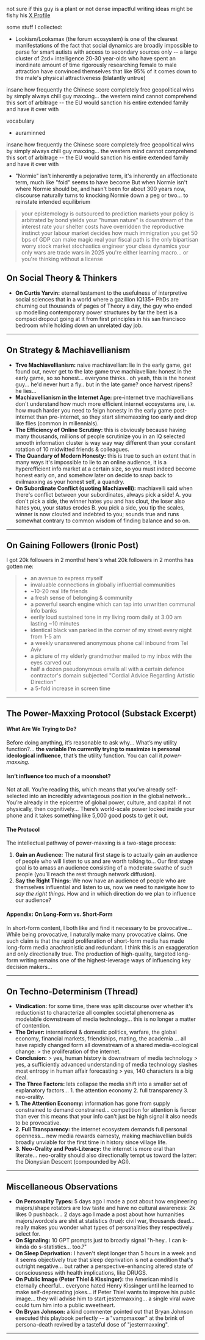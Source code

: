 


not sure if this guy is a plant or not
dense impactful writing
ideas might be fishy
his [X Profile](https://x.com/apralky)


some stuff I collected:

- Lookism/Looksmax (the forum ecosystem) is one of the clearest manifestations of the fact that social dynamics are broadly impossible to parse for smart autists with access to secondary sources only -- a large cluster of 2sd+ intelligence 20-30 year-olds who have spent an inordinate amount of time rigorously researching female to male attraction have convinced themselves that like 95% of it comes down to the male's physical attractiveness (blatantly untrue)


insane how frequently the Chinese score completely free geopolitical wins by simply always chill guy maxxing... the western mind cannot comprehend this sort of arbitrage -- the EU would sanction his entire extended family and have it over with

vocabulary
- auraminned




insane how frequently the Chinese score completely free geopolitical wins by simply always chill guy maxxing... the western mind cannot comprehend this sort of arbitrage -- the EU would sanction his entire extended family and have it over with


- "Normie" isn't inherently a pejorative term, it's inherently an affectionate term, much like "foid" seems to have become But when Normie isn't where Normie should be, and hasn't been for about 300 years now, discourse naturally turns to knocking Normie down a peg or two... to reinstate intended equilibrium

> your epistemology is outsourced to prediction markets
> your policy is arbitrated by bond yields
> your "human nature" is downstream of the interest rate
> your shelter costs have overridden the reproductive instinct
> your labour market decides how much immigration you get
> 50 bps of GDP can make magic real
> your fiscal path is the only bipartisan worry
> stock market stochastics engineer your class dynamics
> your only wars are trade wars in 2025 you're either learning macro... or you're thinking without a license


## On Social Theory & Thinkers

-   **On Curtis Yarvin:** eternal testament to the usefulness of interpretive social sciences that in a world where a gazillion IQ135+ PhDs are churning out thousands of pages of Theory a day, the guy who ended up modelling contemporary power structures by far the best is a compsci dropout going at it from first principles in his san francisco bedroom while holding down an unrelated day job.

---

## On Strategy & Machiavellianism

-   **Trve Machiavellianism:** naive machiavellian: lie in the early game, get found out, never get to the late game trve machiavellian: honest in the early game, so so honest... everyone thinks.. oh yeah, this is the honest guy... he'd never hurt a fly.. but in the late game? once harvest ripens? he lies...
-   **Machiavellianism in the Internet Age:** pre-internet trve machiavellians don't understand how much more efficient internet ecosystems are, i.e. how much harder you need to feign honesty in the early game post-internet than pre-internet, so they start slimemaxxing too early and drop like flies (common in millennials).
-   **The Efficiency of Online Scrutiny:** this is obviously because having many thousands, millions of people scrutinize you in an IQ selected smooth information cluster is way way way different than your constant rotation of 10 midwitted friends & colleagues.
-   **The Quandary of Modern Honesty:** this is true to such an extent that in many ways it's impossible to lie to an online audience, it is a hyperefficient info market at a certain size, so you must indeed become honest early on, and somehow later on decide to snap back to evilmaxxing as your honest self, a quandry.
-   **On Subordinate Conflict (quoting Machiavelli):** machiavelli said when there's conflict between your subordinates, always pick a side! A. you don't pick a side, the winner hates you and has clout, the loser also hates you, your status erodes B. you pick a side, you tip the scales, winner is now clouted and indebted to you; sounds true and runs somewhat contrary to common wisdom of finding balance and so on.

---

## On Gaining Followers (Ironic Post)

I got 20k followers in 2 months! here's what 20k followers in 2 months has gotten me:
> - an avenue to express myself
> - invaluable connections in globally influential communities
> - ~10-20 real life friends
> - a fresh sense of belonging & community
> - a powerful search engine which can tap into unwritten communal info banks
> - eerily loud sustained tone in my living room daily at 3:00 am lasting ~10 minutes
> - identical black van parked in the corner of my street every night from 1-5 am
> - a weekly unanswered anonymous phone call inbound from Tel Aviv
> - a picture of my elderly grandmother mailed to my inbox with the eyes carved out
> - half a dozen pseudonymous emails all with a certain defence contractor's domain subjected "Cordial Advice Regarding Artistic Direction"
> - a 5-fold increase in screen time

---

## The Power-Maxxing Protocol (Substack Excerpt)

#### What Are We Trying to Do?

Before doing anything, it’s reasonable to ask why... What’s my utility function?... **the variable I’m currently trying to maximize is personal ideological influence**, that’s the utility function. You can call it _power-maxxing._

#### Isn’t influence too much of a moonshot?

Not at all. You’re reading this, which means that you’ve already self-selected into an incredibly advantageous position in the global network... You’re already in the epicentre of global power, culture, and capital: if not physically, then cognitively... There’s world-scale power locked inside your phone and it takes something like 5,000 good posts to get it out.

#### The Protocol

The intellectual pathway of power-maxxing is a two-stage process:
1.  **Gain an Audience:** The natural first stage is to actually gain an audience of people who will listen to us and are worth talking to... Our first stage goal is to amass an audience consisting of a moderate swathe of such people (you’ll reach the rest through network diffusion).
2.  **Say the Right Things:** We now have an audience of people who are themselves influential and listen to us, now we need to navigate how to _say the right things._ How and in which direction do we plan to influence our audience?

#### Appendix: On Long-Form vs. Short-Form

In short-form content, I both like and find it necessary to be provocative... While being provocative, I naturally make many provocative claims. One such claim is that the rapid proliferation of short-form media has made long-form media anachronistic and redundant. I think this is an exaggeration and only directionally true. The production of high-quality, targeted long-form writing remains one of the highest-leverage ways of influencing key decision makers...

---

## On Techno-Determinism (Thread)

-   **Vindication:** for some time, there was split discourse over whether it's reductionist to characterize all complex societal phenomena as modelable downstream of media technology... this is no longer a matter of contention.
-   **The Driver:** international & domestic politics, warfare, the global economy, financial markets, friendships, mating, the academia ... all have rapidly changed form all downstream of a shared media-ecological change: > the proliferation of the internet.
-   **Conclusion:** > yes, human history is downstream of media technology > yes, a sufficiently advanced understanding of media technology slashes most entropy in human affair forecasting > yes, 140 characters is a big deal.
-   **The Three Factors:** lets collapse the media shift into a smaller set of explanatory factors... 1. the attention economy 2. full transparency 3. neo-orality.
-   **1. The Attention Economy:** information has gone from supply constrained to demand constrained... competition for attention is fiercer than ever this means that your info can't just be high signal it also needs to be provocative.
-   **2. Full Transparency:** the internet ecosystem demands full personal openness... new media rewards earnesty, making machiavellian builds broadly unviable for the first time in history since village life.
-   **3. Neo-Orality and Post-Literacy:** the internet is more oral than literate... neo-orality should also directionally tempt us toward the latter: the Dionysian Descent (compounded by AGI).

---

## Miscellaneous Observations

-   **On Personality Types:** 5 days ago I made a post about how engineering majors/shape rotators are low taste and have no cultural awareness: 2k likes 0 pushback... 2 days ago I made a post about how humanities majors/wordcels are shit at statistics (true): civil war, thousands dead... really makes you wonder what types of personalities they respectively select for.
-   **On Signaling:** 10 GPT prompts just to broadly signal "h-hey.. I can k-kinda do s-statistics... too.?"
-   **On Sleep Deprivation:** I haven't slept longer than 5 hours in a week and it seems objectively true that sleep deprivation is not a condition that's outright negative... but rather a perspective-enhancing altered state of consciousness with health implications, like DRUGS.
-   **On Public Image (Peter Thiel & Kissinger):** the American mind is eternally cheerful... everyone hated Henry Kissinger until he learned to make self-deprecating jokes... if Peter Thiel wants to improve his public image... they will advise him to start jestermaxxing... a single viral wave could turn him into a public sweetheart.
-   **On Bryan Johnson:** a kind commenter pointed out that Bryan Johnson executed this playbook perfectly -- a "vampmaxxer" at the brink of persona-death revived by a tasteful dose of "jestermaxxing".

---

